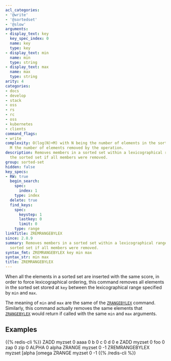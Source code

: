 ```yaml
---
acl_categories:
- '@write'
- '@sortedset'
- '@slow'
arguments:
- display_text: key
  key_spec_index: 0
  name: key
  type: key
- display_text: min
  name: min
  type: string
- display_text: max
  name: max
  type: string
arity: 4
categories:
- docs
- develop
- stack
- oss
- rs
- rc
- oss
- kubernetes
- clients
command_flags:
- write
complexity: O(log(N)+M) with N being the number of elements in the sorted set and
  M the number of elements removed by the operation.
description: Removes members in a sorted set within a lexicographical range. Deletes
  the sorted set if all members were removed.
group: sorted-set
hidden: false
key_specs:
- RW: true
  begin_search:
    spec:
      index: 1
    type: index
  delete: true
  find_keys:
    spec:
      keystep: 1
      lastkey: 0
      limit: 0
    type: range
linkTitle: ZREMRANGEBYLEX
since: 2.8.9
summary: Removes members in a sorted set within a lexicographical range. Deletes the
  sorted set if all members were removed.
syntax_fmt: ZREMRANGEBYLEX key min max
syntax_str: min max
title: ZREMRANGEBYLEX
---
```

When all the elements in a sorted set are inserted with the same score, in order to force lexicographical ordering, this command removes all elements in the sorted set stored at `key` between the lexicographical range specified by `min` and `max`.

The meaning of `min` and `max` are the same of the [`ZRANGEBYLEX`](/commands/zrangebylex) command. Similarly, this command actually removes the same elements that [`ZRANGEBYLEX`](/commands/zrangebylex) would return if called with the same `min` and `max` arguments.

## Examples

{{% redis-cli %}}
ZADD myzset 0 aaaa 0 b 0 c 0 d 0 e
ZADD myzset 0 foo 0 zap 0 zip 0 ALPHA 0 alpha
ZRANGE myzset 0 -1
ZREMRANGEBYLEX myzset [alpha [omega
ZRANGE myzset 0 -1
{{% /redis-cli %}}

